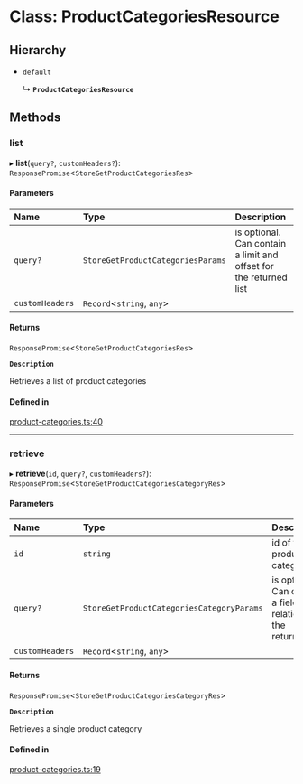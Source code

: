 # Class: ProductCategoriesResource

## Hierarchy

- `default`

  ↳ **`ProductCategoriesResource`**

## Methods

### list

▸ **list**(`query?`, `customHeaders?`): `ResponsePromise`<`StoreGetProductCategoriesRes`\>

#### Parameters

| Name | Type | Description |
| :------ | :------ | :------ |
| `query?` | `StoreGetProductCategoriesParams` | is optional. Can contain a limit and offset for the returned list |
| `customHeaders` | `Record`<`string`, `any`\> |  |

#### Returns

`ResponsePromise`<`StoreGetProductCategoriesRes`\>

**`Description`**

Retrieves a list of product categories

#### Defined in

[product-categories.ts:40](https://github.com/medusajs/medusa/blob/33df8122b/packages/medusa-js/src/resources/product-categories.ts#L40)

___

### retrieve

▸ **retrieve**(`id`, `query?`, `customHeaders?`): `ResponsePromise`<`StoreGetProductCategoriesCategoryRes`\>

#### Parameters

| Name | Type | Description |
| :------ | :------ | :------ |
| `id` | `string` | id of the product category |
| `query?` | `StoreGetProductCategoriesCategoryParams` | is optional. Can contain a fields or relations for the returned list |
| `customHeaders` | `Record`<`string`, `any`\> |  |

#### Returns

`ResponsePromise`<`StoreGetProductCategoriesCategoryRes`\>

**`Description`**

Retrieves a single product category

#### Defined in

[product-categories.ts:19](https://github.com/medusajs/medusa/blob/33df8122b/packages/medusa-js/src/resources/product-categories.ts#L19)
